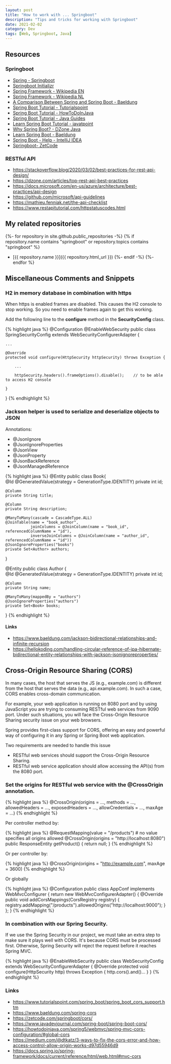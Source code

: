 ```yaml
---
layout: post
title: "How to work with ... Springboot"
description: "Tips and tricks for working with Springboot"
date: 2021-02-02
category: Dev
tags: [Web, Springboot, Java]
---
```


## Resources

### Springboot

* [Spring - Springboot](https://spring.io/projects/spring-boot)
* [Springboot Initializr](https://start.spring.io)
* [Spring Framework - Wikipedia EN](https://en.wikipedia.org/wiki/Spring_Framework)
* [Spring Framework - Wikipedia NL](https://nl.wikipedia.org/wiki/Spring_Framework)
* [A Comparison Between Spring and Spring Boot - Baeldung](https://www.baeldung.com/spring-vs-spring-boot)
* [Spring Boot Tutorial - Tutorialspoint](https://www.tutorialspoint.com/spring_boot/index.htm)
* [Spring Boot Tutorial - HowToDoInJava](https://howtodoinjava.com/spring-boot-tutorials/)
* [Spring Boot Tutorial - Java Guides](https://www.javaguides.net/p/spring-boot-tutorial.html)
* [Learn Spring Boot Tutorial - javatpoint](https://www.javatpoint.com/spring-boot-tutorial)
* [Why Spring Boot? - DZone Java](https://dzone.com/articles/why-springboot)
* [Learn Spring Boot - Baeldung](https://www.baeldung.com/spring-boot)
* [Spring Boot - Help - IntelliJ IDEA](https://www.jetbrains.com/help/idea/spring-boot.html)
* [Springboot- ZetCode](http://zetcode.com/all/#springboot)

### RESTful API

* <https://stackoverflow.blog/2020/03/02/best-practices-for-rest-api-design/>
* <https://dzone.com/articles/top-rest-api-best-practices>
* <https://docs.microsoft.com/en-us/azure/architecture/best-practices/api-design>
* <https://github.com/microsoft/api-guidelines>
* <https://mathieu.fenniak.net/the-api-checklist>
* <https://www.restapitutorial.com/httpstatuscodes.html>

## My related repositories

{%- for repository in site.github.public_repositories -%}
{% if repository.name contains "springboot" or repository.topics contains "springboot" %}
  * [{{ repository.name }}]({{ repository.html_url }})
{%- endif -%}
{%- endfor %}

## Miscellaneous Comments and Snippets

### H2 in memory database in combination with https

When https is enabled frames are disabled. This causes the H2 console to stop working. So you need to enable frames again to get this working. 

Add the following line to the **configure** method in the **SecurityConfig** class.

{% highlight java %}
@Configuration
@EnableWebSecurity
public class SpringSecurityConfig extends WebSecurityConfigurerAdapter {

    ...

    @Override
    protected void configure(HttpSecurity httpSecurity) throws Exception {

        ...

        httpSecurity.headers().frameOptions().disable();    // to be able to access H2 console

    }

}
{% endhighlight %}

### Jackson helper is used to serialize and deserialize objects to JSON

Annotations:
* @JsonIgnore
* @JsonIgnoreProperties
* @JsonView
* @JsonProperty
* @JsonBackReference
* @JsonManagedReference

{% highlight java %}
@Entity
public class Book{  
    @Id
    @GeneratedValue(strategy = GenerationType.IDENTITY)
    private int id;

    @Column
    private String title;

    @Column
    private String description;

    @ManyToMany(cascade = CascadeType.ALL)
    @JoinTable(name = "book_author", 
               joinColumns = @JoinColumn(name = "book_id", referencedColumnName = "id"),
               inverseJoinColumns = @JoinColumn(name = "author_id", referencedColumnName = "id"))
    @JsonIgnoreProperties("books")
    private Set<Author> authors;
}

@Entity
public class Author {  
    @Id
    @GeneratedValue(strategy = GenerationType.IDENTITY)
    private int id;

    @Column
    private String name;

    @ManyToMany(mappedBy = "authors")
    @JsonIgnoreProperties("authors")
    private Set<Book> books;
}
{% endhighlight %}


#### Links
* https://www.baeldung.com/jackson-bidirectional-relationships-and-infinite-recursion
* https://hellokoding.com/handling-circular-reference-of-jpa-hibernate-bidirectional-entity-relationships-with-jackson-jsonignoreproperties/


## Cross-Origin Resource Sharing (CORS)

In many cases, the host that serves the JS (e.g., example.com) is different from the host that serves the data (e.g., api.example.com). In such a case, CORS enables cross-domain communication.


For example, your web application is running on 8080 port and by using JavaScript you are trying to consuming RESTful web services from 9090 port. Under such situations, you will face the Cross-Origin Resource Sharing security issue on your web browsers.

Spring provides first-class support for CORS, offering an easy and powerful way of configuring it in any Spring or Spring Boot web application.

Two requirements are needed to handle this issue
* RESTful web services should support the Cross-Origin Resource Sharing.
* RESTful web service application should allow accessing the API(s) from the 8080 port.

### Set the origins for RESTful web service with the @CrossOrigin annotation.

{% highlight java %}
@CrossOrigin(origins = ..., 
             methods = ..., 
             allowedHeaders = ..., 
             exposedHeaders = ..., 
             allowCredentials = ..., 
             maxAge = ...)
{% endhighlight %}

Per controller method by:

{% highlight java %}
@RequestMapping(value = "/products")    # no value specifies all origins allowed
@CrossOrigin(origins = "http://localhost:8080")
public ResponseEntity<Object> getProduct() {
   return null;
}
{% endhighlight %}

Or per controller by:

{% highlight java %}
@CrossOrigin(origins = "http://example.com", maxAge = 3600)
{% endhighlight %}

Or globally

{% highlight java %}
@Configuration
public class AppConf implements WebMvcConfigurer {
   return new WebMvcConfigurerAdapter() {
      @Override
      public void addCorsMappings(CorsRegistry registry) {
         registry.addMapping("/products").allowedOrigins("http://localhost:9000");
      }    
   };
}
{% endhighlight %}

### In combination with our Spring Security.

If we use the Spring Security in our project, we must take an extra step to make sure it plays well with CORS. It's because CORS must be processed first. Otherwise, Spring Security will reject the request before it reaches Spring MVC.

{% highlight java %}
@EnableWebSecurity
public class WebSecurityConfig extends WebSecurityConfigurerAdapter {
    @Override
    protected void configure(HttpSecurity http) throws Exception {
        http.cors().and()...
    }
}
{% endhighlight %}

### Links
* https://www.tutorialspoint.com/spring_boot/spring_boot_cors_support.htm
* https://www.baeldung.com/spring-cors
* https://zetcode.com/springboot/cors/
* https://www.javadevjournal.com/spring-boot/spring-boot-cors/
* https://howtodoinjava.com/spring5/webmvc/spring-mvc-cors-configuration/#global-cors
* https://medium.com/@dtkatz/3-ways-to-fix-the-cors-error-and-how-access-control-allow-origin-works-d97d55946d9
* https://docs.spring.io/spring-framework/docs/current/reference/html/web.html#mvc-cors
